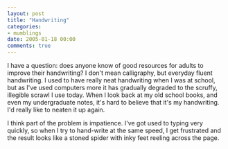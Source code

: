 ```yaml
---
layout: post
title: "Handwriting"
categories:
- mumblings
date: 2005-01-18 00:00
comments: true
---
```


<p>I have a question: does anyone know of good resources for adults to improve their handwriting? I don't mean calligraphy, but everyday fluent handwriting. I used to have really neat handwriting when I was at school, but as I've used computers more it has gradually degraded to the scruffy, illegible scrawl I use today. When I look back at my old school books, and even my undergraduate notes, it's hard to believe that it's my handwriting. I'd really like to neaten it up again.</p>

<p>I think part of the problem is impatience. I've got used to typing very quickly, so when I try to hand-write at the same speed, I get frustrated and the result looks like a stoned spider with inky feet reeling across the page.</p>


